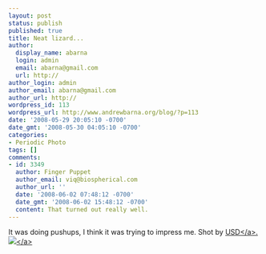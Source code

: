```yaml
---
layout: post
status: publish
published: true
title: Neat lizard...
author:
  display_name: abarna
  login: admin
  email: abarna@gmail.com
  url: http://
author_login: admin
author_email: abarna@gmail.com
author_url: http://
wordpress_id: 113
wordpress_url: http://www.andrewbarna.org/blog/?p=113
date: '2008-05-29 20:05:10 -0700'
date_gmt: '2008-05-30 04:05:10 -0700'
categories:
- Periodic Photo
tags: []
comments:
- id: 3349
  author: Finger Puppet
  author_email: viq@biospherical.com
  author_url: ''
  date: '2008-06-02 07:48:12 -0700'
  date_gmt: '2008-06-02 15:48:12 -0700'
  content: That turned out really well.
---
```

<p>It was doing pushups, I think it was trying to impress me. Shot by <a href="http:&#47;&#47;www.sandiego.edu&#47;">USD<&#47;a>.<br &#47;><a href="http:&#47;&#47;andrewbarna.org&#47;photos&#47;gallery&#47;main.php?g2_view=core.DownloadItem&amp;g2_itemId=16285"><img src="http:&#47;&#47;andrewbarna.org&#47;photos&#47;gallery&#47;main.php?g2_view=core.DownloadItem&amp;g2_itemId=16286&amp;g2_serialNumber=2" &#47;><&#47;a></p>
